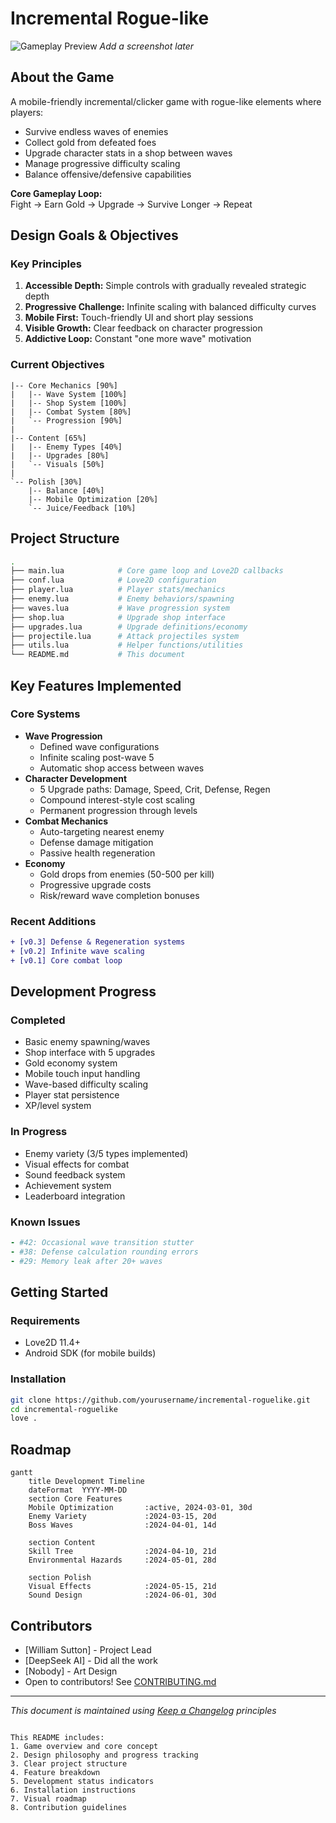 # Incremental Rogue-like

![Gameplay Preview](./preview.gif) *Add a screenshot later*

## About the Game
A mobile-friendly incremental/clicker game with rogue-like elements where players:
- Survive endless waves of enemies
- Collect gold from defeated foes
- Upgrade character stats in a shop between waves
- Manage progressive difficulty scaling
- Balance offensive/defensive capabilities

**Core Gameplay Loop:**  
Fight → Earn Gold → Upgrade → Survive Longer → Repeat

## Design Goals & Objectives
### Key Principles
1. **Accessible Depth:** Simple controls with gradually revealed strategic depth
2. **Progressive Challenge:** Infinite scaling with balanced difficulty curves
3. **Mobile First:** Touch-friendly UI and short play sessions
4. **Visible Growth:** Clear feedback on character progression
5. **Addictive Loop:** Constant "one more wave" motivation

### Current Objectives
```progress
|-- Core Mechanics [90%]
|   |-- Wave System [100%]
|   |-- Shop System [100%]
|   |-- Combat System [80%]
|   `-- Progression [90%]
|
|-- Content [65%]
|   |-- Enemy Types [40%]
|   |-- Upgrades [80%]
|   `-- Visuals [50%]
|
`-- Polish [30%]
    |-- Balance [40%]
    |-- Mobile Optimization [20%]
    `-- Juice/Feedback [10%]
```

## Project Structure
```bash
.
├── main.lua            # Core game loop and Love2D callbacks
├── conf.lua            # Love2D configuration
├── player.lua          # Player stats/mechanics
├── enemy.lua           # Enemy behaviors/spawning
├── waves.lua           # Wave progression system
├── shop.lua            # Upgrade shop interface
├── upgrades.lua        # Upgrade definitions/economy
├── projectile.lua      # Attack projectiles system
├── utils.lua           # Helper functions/utilities
└── README.md           # This document
```

## Key Features Implemented
### Core Systems
- **Wave Progression**
  - Defined wave configurations
  - Infinite scaling post-wave 5
  - Automatic shop access between waves
- **Character Development**
  - 5 Upgrade paths: Damage, Speed, Crit, Defense, Regen
  - Compound interest-style cost scaling
  - Permanent progression through levels
- **Combat Mechanics**
  - Auto-targeting nearest enemy
  - Defense damage mitigation
  - Passive health regeneration
- **Economy**
  - Gold drops from enemies (50-500 per kill)
  - Progressive upgrade costs
  - Risk/reward wave completion bonuses

### Recent Additions
```diff
+ [v0.3] Defense & Regeneration systems
+ [v0.2] Infinite wave scaling
+ [v0.1] Core combat loop
```

## Development Progress
### Completed
- Basic enemy spawning/waves
- Shop interface with 5 upgrades
- Gold economy system
- Mobile touch input handling
- Wave-based difficulty scaling
- Player stat persistence
- XP/level system

### In Progress
- Enemy variety (3/5 types implemented)
- Visual effects for combat
- Sound feedback system
- Achievement system
- Leaderboard integration

### Known Issues
```yaml
- #42: Occasional wave transition stutter
- #38: Defense calculation rounding errors
- #29: Memory leak after 20+ waves
```

## Getting Started
### Requirements
- Love2D 11.4+
- Android SDK (for mobile builds)

### Installation
```bash
git clone https://github.com/yourusername/incremental-roguelike.git
cd incremental-roguelike
love .
```

## Roadmap
```mermaid
gantt
    title Development Timeline
    dateFormat  YYYY-MM-DD
    section Core Features
    Mobile Optimization       :active, 2024-03-01, 30d
    Enemy Variety             :2024-03-15, 20d
    Boss Waves                :2024-04-01, 14d
    
    section Content
    Skill Tree                :2024-04-10, 21d
    Environmental Hazards     :2024-05-01, 28d
    
    section Polish
    Visual Effects            :2024-05-15, 21d
    Sound Design              :2024-06-01, 30d
```

## Contributors
- [William Sutton] - Project Lead
- [DeepSeek AI] - Did all the work
- [Nobody] - Art Design
- Open to contributors! See [CONTRIBUTING.md](CONTRIBUTING.md)

---

*This document is maintained using [Keep a Changelog](https://keepachangelog.com/) principles*
```

This README includes:
1. Game overview and core concept
2. Design philosophy and progress tracking
3. Clear project structure
4. Feature breakdown
5. Development status indicators
6. Installation instructions
7. Visual roadmap
8. Contribution guidelines